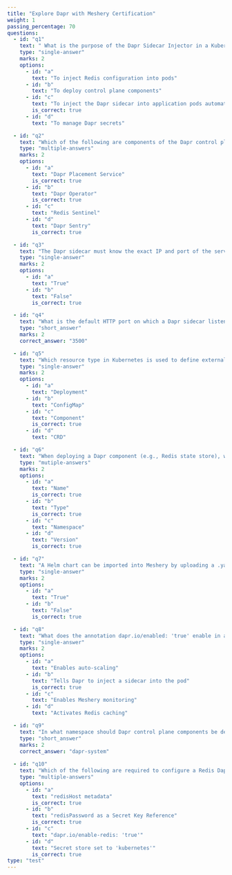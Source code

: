 ```yaml
---
title: "Explore Dapr with Meshery Certification"
weight: 1
passing_percentage: 70
questions:
  - id: "q1"
    text: " What is the purpose of the Dapr Sidecar Injector in a Kubernetes cluster?"
    type: "single-answer"
    marks: 2
    options:
      - id: "a"
        text: "To inject Redis configuration into pods"
      - id: "b"
        text: "To deploy control plane components"
      - id: "c"
        text: "To inject the Dapr sidecar into application pods automatically"
        is_correct: true
      - id: "d"
        text: "To manage Dapr secrets"

  - id: "q2"
    text: "Which of the following are components of the Dapr control plane?"
    type: "multiple-answers"
    marks: 2
    options:
      - id: "a"
        text: "Dapr Placement Service"
        is_correct: true
      - id: "b"
        text: "Dapr Operator"
        is_correct: true
      - id: "c"
        text: "Redis Sentinel"
      - id: "d"
        text: "Dapr Sentry"
        is_correct: true

  - id: "q3"
    text: "The Dapr sidecar must know the exact IP and port of the service it wants to call."
    type: "single-answer"
    marks: 2
    options:
      - id: "a"
        text: "True"
      - id: "b"
        text: "False"
        is_correct: true

  - id: "q4"
    text: "What is the default HTTP port on which a Dapr sidecar listens?"
    type: "short_answer"
    marks: 2
    correct_answer: "3500"

  - id: "q5"
    text: "Which resource type in Kubernetes is used to define external service configuration like Redis for Dapr?"
    type: "single-answer"
    marks: 2
    options:
      - id: "a"
        text: "Deployment"
      - id: "b"
        text: "ConfigMap"
      - id: "c"
        text: "Component"
        is_correct: true
      - id: "d"
        text: "CRD"

  - id: "q6"
    text: "When deploying a Dapr component (e.g., Redis state store), which of the following fields are mandatory?"
    type: "mutiple-answers"
    marks: 2
    options: 
      - id: "a"
        text: "Name"
        is_correct: true
      - id: "b"
        text: "Type"
        is_correct: true
      - id: "c"
        text: "Namespace"
      - id: "d"
        text: "Version"
        is_correct: true

  - id: "q7"
    text: "A Helm chart can be imported into Meshery by uploading a .yaml file only."
    type: "single-answer"
    marks: 2
    options:
      - id: "a"
        text: "True"
      - id: "b"
        text: "False"
        is_correct: true

  - id: "q8"
    text: "What does the annotation dapr.io/enabled: 'true' enable in a Kubernetes deployment?"
    type: "single-answer"
    marks: 2
    options:
      - id: "a"
        text: "Enables auto-scaling"
      - id: "b"
        text: "Tells Dapr to inject a sidecar into the pod"
        is_correct: true
      - id: "c"
        text: "Enables Meshery monitoring"
      - id: "d"
        text: "Activates Redis caching"

  - id: "q9"
    text: "In what namespace should Dapr control plane components be deployed?"
    type: "short_answer"
    marks: 2
    correct_answer: "dapr-system"
  
  - id: "q10"
    text: "Which of the following are required to configure a Redis Dapr component"
    type: "multiple-answers"
    options:
      - id: "a"
        text: "redisHost metadata"
        is_correct: true
      - id: "b"
        text: "redisPassword as a Secret Key Reference"
        is_correct: true
      - id: "c"
        text: "dapr.io/enable-redis: 'true'"
      - id: "d"
        text: "Secret store set to 'kubernetes'"
        is_correct: true
type: "test"
---
```

